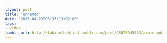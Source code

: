```yaml
---
layout: post
title: 'unnamed'
date: '2013-04-23T08:33:13+02:00'
tags:
- video
tumblr_url: http://fabiantheblind.tumblr.com/post/48678945533/armin-mobasseri-saz
---
```

